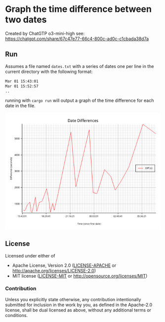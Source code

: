 # Graph the time difference between two dates

Created by ChatGTP o3-mini-high see:
  https://chatgpt.com/share/67c47e77-66c4-800c-ad0c-c1cbada38d7a

## Run

Assumes a file named `dates.txt` with a series of dates one
per line in the current directory with the following format:
```
Mar 01 15:43:01
Mar 01 15:52:57
..
```

running with `cargo run` will output a graph of the time difference
for each date in the file.

![output.png](output.png)

## License

Licensed under either of

- Apache License, Version 2.0 ([LICENSE-APACHE](LICENSE-APACHE) or http://apache.org/licenses/LICENSE-2.0)
- MIT license ([LICENSE-MIT](LICENSE-MIT) or http://opensource.org/licenses/MIT)

### Contribution

Unless you explicitly state otherwise, any contribution intentionally submitted
for inclusion in the work by you, as defined in the Apache-2.0 license, shall
be dual licensed as above, without any additional terms or conditions.
